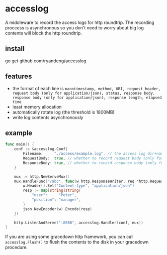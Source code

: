 # accesslog
A middleware to record the access logs for http roundtrip. The recording proccess is asynchronous so you don't need to worry about big log contents will block the http roundtrip.

## install 
go get github.com/ryandeng/accesslog

## features
* the format of each line is `nanotimestamp, method, URI, request header, request body (only for application/json), status, response body, response body (only for application/json), response length, elapsed time`
* least memory allocation
* automatically rotate log (the threshold is 1800MB)
* write log contents asynchronously

## example

```go
func main() {
	conf := &accesslog.Conf{
		Filename:     "./access/example.log", // the access log dir+name, dir will be generated if it doesn't exist
		RequestBody:  true, // whether to record request body (only for application/json)
		ResponseBody: true, // whether to record response body (only for application/json)
	}

	mux := http.NewServeMux()
	mux.HandleFunc("/abc", func(w http.ResponseWriter, req *http.Request) {
		w.Header().Set("Content-type", "application/json")
		resp := map[string]string{
			"user":     "Peter",
			"position": "manager",
		}
		json.NewEncoder(w).Encode(resp)
	})

	http.ListenAndServe(":8080", accesslog.Handler(conf, mux))
}
```

If you are using some gracedown http framework, you can call `accesslog.Flush()` to flush the contents to the disk in your gracedown procedure.
